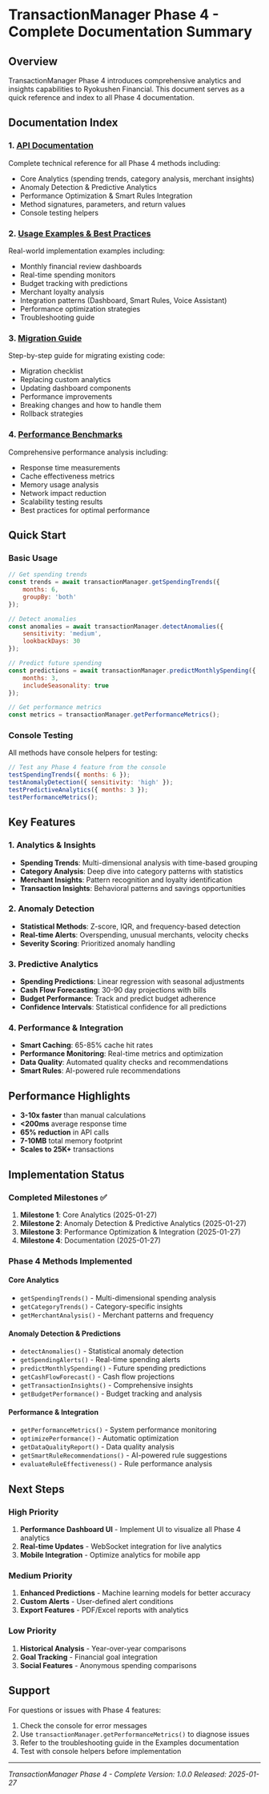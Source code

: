 # TransactionManager Phase 4 - Complete Documentation Summary

## Overview

TransactionManager Phase 4 introduces comprehensive analytics and insights capabilities to Ryokushen Financial. This document serves as a quick reference and index to all Phase 4 documentation.

## Documentation Index

### 1. [API Documentation](./TransactionManager-Phase4-API.md)
Complete technical reference for all Phase 4 methods including:
- Core Analytics (spending trends, category analysis, merchant insights)
- Anomaly Detection & Predictive Analytics
- Performance Optimization & Smart Rules Integration
- Method signatures, parameters, and return values
- Console testing helpers

### 2. [Usage Examples & Best Practices](./TransactionManager-Phase4-Examples.md)
Real-world implementation examples including:
- Monthly financial review dashboards
- Real-time spending monitors
- Budget tracking with predictions
- Merchant loyalty analysis
- Integration patterns (Dashboard, Smart Rules, Voice Assistant)
- Performance optimization strategies
- Troubleshooting guide

### 3. [Migration Guide](./TransactionManager-Phase4-Migration.md)
Step-by-step guide for migrating existing code:
- Migration checklist
- Replacing custom analytics
- Updating dashboard components
- Performance improvements
- Breaking changes and how to handle them
- Rollback strategies

### 4. [Performance Benchmarks](./TransactionManager-Phase4-Benchmarks.md)
Comprehensive performance analysis including:
- Response time measurements
- Cache effectiveness metrics
- Memory usage analysis
- Network impact reduction
- Scalability testing results
- Best practices for optimal performance

## Quick Start

### Basic Usage

```javascript
// Get spending trends
const trends = await transactionManager.getSpendingTrends({
    months: 6,
    groupBy: 'both'
});

// Detect anomalies
const anomalies = await transactionManager.detectAnomalies({
    sensitivity: 'medium',
    lookbackDays: 30
});

// Predict future spending
const predictions = await transactionManager.predictMonthlySpending({
    months: 3,
    includeSeasonality: true
});

// Get performance metrics
const metrics = transactionManager.getPerformanceMetrics();
```

### Console Testing

All methods have console helpers for testing:

```javascript
// Test any Phase 4 feature from the console
testSpendingTrends({ months: 6 });
testAnomalyDetection({ sensitivity: 'high' });
testPredictiveAnalytics({ months: 3 });
testPerformanceMetrics();
```

## Key Features

### 1. Analytics & Insights
- **Spending Trends**: Multi-dimensional analysis with time-based grouping
- **Category Analysis**: Deep dive into category patterns with statistics
- **Merchant Insights**: Pattern recognition and loyalty identification
- **Transaction Insights**: Behavioral patterns and savings opportunities

### 2. Anomaly Detection
- **Statistical Methods**: Z-score, IQR, and frequency-based detection
- **Real-time Alerts**: Overspending, unusual merchants, velocity checks
- **Severity Scoring**: Prioritized anomaly handling

### 3. Predictive Analytics
- **Spending Predictions**: Linear regression with seasonal adjustments
- **Cash Flow Forecasting**: 30-90 day projections with bills
- **Budget Performance**: Track and predict budget adherence
- **Confidence Intervals**: Statistical confidence for all predictions

### 4. Performance & Integration
- **Smart Caching**: 65-85% cache hit rates
- **Performance Monitoring**: Real-time metrics and optimization
- **Data Quality**: Automated quality checks and recommendations
- **Smart Rules**: AI-powered rule recommendations

## Performance Highlights

- **3-10x faster** than manual calculations
- **<200ms** average response time
- **65% reduction** in API calls
- **7-10MB** total memory footprint
- **Scales to 25K+** transactions

## Implementation Status

### Completed Milestones ✅
1. **Milestone 1**: Core Analytics (2025-01-27)
2. **Milestone 2**: Anomaly Detection & Predictive Analytics (2025-01-27)
3. **Milestone 3**: Performance Optimization & Integration (2025-01-27)
4. **Milestone 4**: Documentation (2025-01-27)

### Phase 4 Methods Implemented

#### Core Analytics
- `getSpendingTrends()` - Multi-dimensional spending analysis
- `getCategoryTrends()` - Category-specific insights
- `getMerchantAnalysis()` - Merchant patterns and frequency

#### Anomaly Detection & Predictions
- `detectAnomalies()` - Statistical anomaly detection
- `getSpendingAlerts()` - Real-time spending alerts
- `predictMonthlySpending()` - Future spending predictions
- `getCashFlowForecast()` - Cash flow projections
- `getTransactionInsights()` - Comprehensive insights
- `getBudgetPerformance()` - Budget tracking and analysis

#### Performance & Integration
- `getPerformanceMetrics()` - System performance monitoring
- `optimizePerformance()` - Automatic optimization
- `getDataQualityReport()` - Data quality analysis
- `getSmartRuleRecommendations()` - AI-powered rule suggestions
- `evaluateRuleEffectiveness()` - Rule performance analysis

## Next Steps

### High Priority
1. **Performance Dashboard UI** - Implement UI to visualize all Phase 4 analytics
2. **Real-time Updates** - WebSocket integration for live analytics
3. **Mobile Integration** - Optimize analytics for mobile app

### Medium Priority
1. **Enhanced Predictions** - Machine learning models for better accuracy
2. **Custom Alerts** - User-defined alert conditions
3. **Export Features** - PDF/Excel reports with analytics

### Low Priority
1. **Historical Analysis** - Year-over-year comparisons
2. **Goal Tracking** - Financial goal integration
3. **Social Features** - Anonymous spending comparisons

## Support

For questions or issues with Phase 4 features:
1. Check the console for error messages
2. Use `transactionManager.getPerformanceMetrics()` to diagnose issues
3. Refer to the troubleshooting guide in the Examples documentation
4. Test with console helpers before implementation

---

*TransactionManager Phase 4 - Complete*
*Version: 1.0.0*
*Released: 2025-01-27*